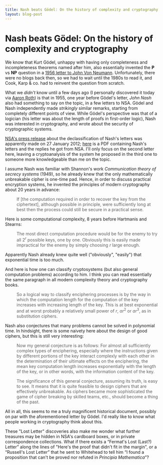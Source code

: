 ```yaml
---
title: Nash beats Gödel: On the history of complexity and cryptography
layout: blog-post
---
```


Nash beats Gödel: On the history of complexity and cryptography
===============================================================

We know that Kurt Gödel, unhappy with having only completeness and incompleteness theorems named after him, also essentially invented the <strong>P</strong> vs <strong>NP</strong> question in a <a href="http://rjlipton.wordpress.com/the-gdel-letter/">1956 letter to John Von Neumann</a>. Unfortunately, there were no blogs back then, so we had to wait until the 1980s to read it, and Cook, Karp & co. had to reinvent the question from scratch.

What we <em>didn't</em> know until a few days ago (I personally discovered it today via <a href="http://aaronsadventures.blogspot.com/2012/02/amazing-new-declassified-document.html">Aaron Roth</a>) is that in 1955, one year before Gödel's letter, <em>John Nash</em> also had something to say on the topic, in a few letters to NSA. Gödel and Nash independently made <em>strikingly</em> similar remarks, starting from completely different points of view. While Gödel's perspective was that of a logician (his letter was about the length of proofs in first-order logic), Nash was interested in cryptography, and wrote about the security of cryptographic systems.

<a href="http://www.nsa.gov/public_info/press_room/2012/nash_exhibit.shtml">NSA's press release</a> about the declassification of Nash's letters was apparently made on 27 January 2012; <a href="http://www.nsa.gov/public_info/_files/nash_letters/nash_letters1.pdf">here</a> is a PDF containing Nash's letters and the replies he got from NSA. I'll only focus on the second letter here, leaving a cryptoanalysis of the system he proposed in the third one to someone more knowledgeable than me on the topic.

I assume Nash was familiar with Shannon's work <em>Communication theory of secrecy systems</em> (1949), so he already knew that the only mathematically unbreakable cipher is one-time pad. Hence, in order to discuss practical encryption systems, he invented the principles of modern cryptography about 20 years in advance:

<blockquote style="border:none;">If <span style="font-style:normal;">[</span>the computation required in order to recover the key from the ciphertext<span style="font-style:normal;">]</span>, although possible in principle, were sufficiently long at best then the process could still be secure in a practical sense.</blockquote>

Here is some computational complexity, 8 years before Hartmanis and Stearns:

<blockquote style="border:none;">The most direct computation procedure would be for the enemy to try all <span style="font-style:normal;">2</span><sup><em>r</em></sup> possible keys, one by one. Obviously this is <span style="font-style:normal;">easily</span> made impractical for the enemy by simply choosing <em>r</em> large enough.</blockquote>

Apparently Nash already knew quite well ("obviously", "easily") that exponential time is too much.

And here is how one can classify cryptosystems (but also general computation problems) according to him. I think you can read essentially the same paragraph in all modern complexity theory and cryptography books.

<blockquote style="border:none;">So a logical way to classify enciphering processes is by the way in which the computation length for the computation of the key increases with increasing length of the key. This is at best exponential and at worst probably a relatively small power of <em>r</em>, <em>ar</em><sup><span style="font-style:normal;">2</span></sup> or <em>ar</em><sup><span style="font-style:normal;">3</span></sup>, as in substitution ciphers.</blockquote>

Nash also conjectures that many problems cannot be solved in polynomial time. In hindsight, there is some naivety here about the design of good ciphers, but this is still very interesting:

<blockquote style="border:none;">Now my general conjecture is as follows: For almost all sufficiently complex types of enciphering, especially where the instructions given by different portions of the key interact complexly with each other in the determination of their ultimate effects on the enciphering, the mean key computation length increases exponentially with the length of the key, or in other words, with the information content of the key.

The significance of this general conjecture, assuming its truth, is easy to see. It means that it is quite feasible to design ciphers that are effectively unbreakable. As ciphers became more sophisticated the game of cipher breaking by skilled teams, etc., should become a thing of the past.</blockquote>

All in all, this seems to me a truly magnificent historical document, possibly on par with the aforementioned letter by Gödel. I'd really like to know what people working in cryptography think about this.

These "Lost Letter" discoveries also make me wonder what further treasures may be hidden in NSA's cardboard boxes, or in private correspondence collections. What if there exists a “Fermat's Lost (Last?) Letter” along the lines of "Here's the proof that didn't fit in the margin", or a “Russell's Lost Letter” that he sent to Whitehead to tell him “I found a proposition that can't be proved nor refuted in <em>Principia Mathematica</em>”?
